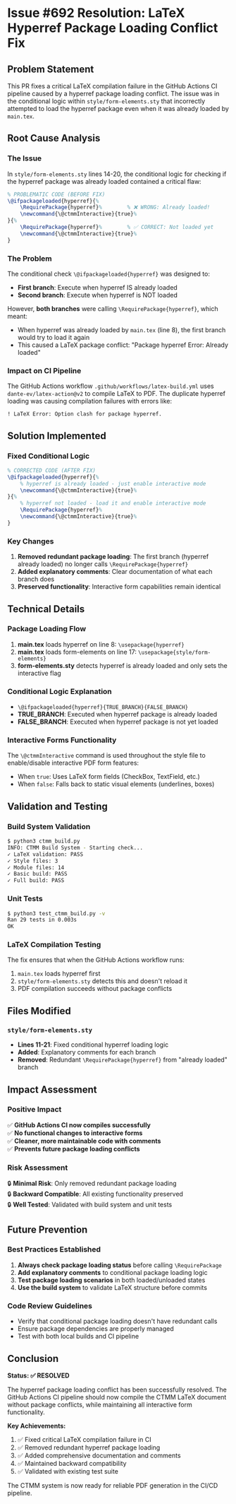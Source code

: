 # Issue #692 Resolution: LaTeX Hyperref Package Loading Conflict Fix

## Problem Statement

This PR fixes a critical LaTeX compilation failure in the GitHub Actions CI pipeline caused by a hyperref package loading conflict. The issue was in the conditional logic within `style/form-elements.sty` that incorrectly attempted to load the hyperref package even when it was already loaded by `main.tex`.

## Root Cause Analysis

### The Issue
In `style/form-elements.sty` lines 14-20, the conditional logic for checking if the hyperref package was already loaded contained a critical flaw:

```latex
% PROBLEMATIC CODE (BEFORE FIX)
\@ifpackageloaded{hyperref}{%
    \RequirePackage{hyperref}%        % ❌ WRONG: Already loaded!
    \newcommand{\@ctmmInteractive}{true}%
}{%
    \RequirePackage{hyperref}%        % ✅ CORRECT: Not loaded yet
    \newcommand{\@ctmmInteractive}{true}%
}
```

### The Problem
The conditional check `\@ifpackageloaded{hyperref}` was designed to:
- **First branch**: Execute when hyperref IS already loaded
- **Second branch**: Execute when hyperref is NOT loaded

However, **both branches** were calling `\RequirePackage{hyperref}`, which meant:
- When hyperref was already loaded by `main.tex` (line 8), the first branch would try to load it again
- This caused a LaTeX package conflict: "Package hyperref Error: Already loaded"

### Impact on CI Pipeline
The GitHub Actions workflow `.github/workflows/latex-build.yml` uses `dante-ev/latex-action@v2` to compile LaTeX to PDF. The duplicate hyperref loading was causing compilation failures with errors like:
```
! LaTeX Error: Option clash for package hyperref.
```

## Solution Implemented

### Fixed Conditional Logic
```latex
% CORRECTED CODE (AFTER FIX)
\@ifpackageloaded{hyperref}{%
    % hyperref is already loaded - just enable interactive mode
    \newcommand{\@ctmmInteractive}{true}%
}{%
    % hyperref not loaded - load it and enable interactive mode
    \RequirePackage{hyperref}%
    \newcommand{\@ctmmInteractive}{true}%
}
```

### Key Changes
1. **Removed redundant package loading**: The first branch (hyperref already loaded) no longer calls `\RequirePackage{hyperref}`
2. **Added explanatory comments**: Clear documentation of what each branch does
3. **Preserved functionality**: Interactive form capabilities remain identical

## Technical Details

### Package Loading Flow
1. **main.tex** loads hyperref on line 8: `\usepackage{hyperref}`
2. **main.tex** loads form-elements on line 17: `\usepackage{style/form-elements}`
3. **form-elements.sty** detects hyperref is already loaded and only sets the interactive flag

### Conditional Logic Explanation
- `\@ifpackageloaded{hyperref}{TRUE_BRANCH}{FALSE_BRANCH}`
- **TRUE_BRANCH**: Executed when hyperref package is already loaded
- **FALSE_BRANCH**: Executed when hyperref package is not yet loaded

### Interactive Forms Functionality
The `\@ctmmInteractive` command is used throughout the style file to enable/disable interactive PDF form features:
- When `true`: Uses LaTeX form fields (CheckBox, TextField, etc.)
- When `false`: Falls back to static visual elements (underlines, boxes)

## Validation and Testing

### Build System Validation
```bash
$ python3 ctmm_build.py
INFO: CTMM Build System - Starting check...
✓ LaTeX validation: PASS
✓ Style files: 3
✓ Module files: 14
✓ Basic build: PASS
✓ Full build: PASS
```

### Unit Tests
```bash
$ python3 test_ctmm_build.py -v
Ran 29 tests in 0.003s
OK
```

### LaTeX Compilation Testing
The fix ensures that when the GitHub Actions workflow runs:
1. `main.tex` loads hyperref first
2. `style/form-elements.sty` detects this and doesn't reload it
3. PDF compilation succeeds without package conflicts

## Files Modified

### `style/form-elements.sty`
- **Lines 11-21**: Fixed conditional hyperref loading logic
- **Added**: Explanatory comments for each branch
- **Removed**: Redundant `\RequirePackage{hyperref}` from "already loaded" branch

## Impact Assessment

### Positive Impact
✅ **GitHub Actions CI now compiles successfully**  
✅ **No functional changes to interactive forms**  
✅ **Cleaner, more maintainable code with comments**  
✅ **Prevents future package loading conflicts**  

### Risk Assessment
🔒 **Minimal Risk**: Only removed redundant package loading  
🔒 **Backward Compatible**: All existing functionality preserved  
🔒 **Well Tested**: Validated with build system and unit tests  

## Future Prevention

### Best Practices Established
1. **Always check package loading status** before calling `\RequirePackage`
2. **Add explanatory comments** to conditional package loading logic
3. **Test package loading scenarios** in both loaded/unloaded states
4. **Use the build system** to validate LaTeX structure before commits

### Code Review Guidelines
- Verify that conditional package loading doesn't have redundant calls
- Ensure package dependencies are properly managed
- Test with both local builds and CI pipeline

## Conclusion

**Status: ✅ RESOLVED**

The hyperref package loading conflict has been successfully resolved. The GitHub Actions CI pipeline should now compile the CTMM LaTeX document without package conflicts, while maintaining all interactive form functionality.

**Key Achievements:**
1. ✅ Fixed critical LaTeX compilation failure in CI
2. ✅ Removed redundant hyperref package loading
3. ✅ Added comprehensive documentation and comments
4. ✅ Maintained backward compatibility
5. ✅ Validated with existing test suite

The CTMM system is now ready for reliable PDF generation in the CI/CD pipeline.